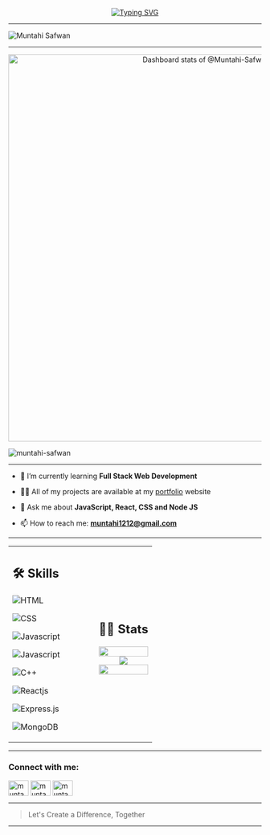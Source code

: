 <p align="center">
  <a href="https://git.io/typing-svg"><img src="https://readme-typing-svg.herokuapp.com?font=Fira+Code&size=25&pause=1500&random=false&width=435&lines=Assalamualaikum+Warahmatullah;I+am+Muntahi+Safwan;Computer+Science+Student;Self+Taught+Web+Developer;Business+Enthusiast" alt="Typing SVG" /></a>
</p>

---

![Muntahi Safwan](https://github.com/Muntahi-Safwan/Muntahi-Safwan/blob/main/banner.png?raw=true)

---

<!-- Copy-paste in your Readme.md file -->

<a href="https://next.ossinsight.io/widgets/official/compose-user-dashboard-stats?user_id=84014513" target="_blank" style="display: block" align="center">
  <picture>
    <source media="(prefers-color-scheme: dark)" srcset="https://next.ossinsight.io/widgets/official/compose-user-dashboard-stats/thumbnail.png?user_id=84014513&image_size=auto&color_scheme=dark" width="771" height="auto">
    <img alt="Dashboard stats of @Muntahi-Safwan" src="https://next.ossinsight.io/widgets/official/compose-user-dashboard-stats/thumbnail.png?user_id=84014513&image_size=auto&color_scheme=light" width="771" height="auto">
  </picture>
</a>

<p align="left"> <img src="https://komarev.com/ghpvc/?username=muntahi-safwan&label=Profile%20views&color=0e75b6&style=flat" alt="muntahi-safwan" />
</p>

---

-   🌱 I’m currently learning **Full Stack Web Development**

-   👨‍💻 All of my projects are available at my [portfolio](https://www.muntahi-safwan.netlify.app) website

-   💬 Ask me about **JavaScript, React, CSS and Node JS**

-   📫 How to reach me: **muntahi1212@gmail.com**

---


<table width="100%" >

 <tr>
    <td width="60%">
     
## 🛠️ Skills


![HTML](https://img.shields.io/badge/HTML5-E34F26?style=for-the-badge&logo=html5&logoColor=white)&nbsp;

![CSS](https://img.shields.io/badge/CSS3-1572B6?style=for-the-badge&logo=css3&logoColor=white)&nbsp;

![Javascript](https://img.shields.io/badge/JavaScript-F7DF1E?style=flat&logo=javascript&logoColor=black)&nbsp;

![Javascript](https://img.shields.io/badge/Tailwind_CSS-38B2AC?style=for-the-badge&logo=tailwind-css&logoColor=white)&nbsp;

![C++](https://img.shields.io/badge/-C++-05122A?style=flat&logo=C%2B%2B&logoColor=00599C)&nbsp;

![Reactjs](https://img.shields.io/badge/React-20232A?style=flat&logo=react&logoColor=61DAFB)&nbsp;

![Express.js](https://img.shields.io/badge/express.js-%23404d59.svg?style=flat&logo=express&logoColor=%2361DAFB)

![MongoDB](https://img.shields.io/badge/MongoDB-4EA94B?style=for-the-badge&logo=mongodb&logoColor=white)&nbsp;


</td>
    <td>
  
## 📄📜 Stats

<p align="center">
  <img width="100%" src="https://github-readme-stats.vercel.app/api?username=Muntahi-Safwan&theme=radical&show_icons=true" />
 </br>
  <img src="https://github-readme-streak-stats.herokuapp.com?user=Muntahi-Safwan&theme=radical"/>
 </br>
  <img width="100%" src="https://github-readme-stats.vercel.app/api/top-langs/?username=Muntahi-Safwan&theme=radical&exclude_repo=Portfolio,HomePal&langs_count=7&layout=compact" />
</p>
     
  </td>
 </tr>
</table>

---

<h3 align="left">Connect with me:</h3>
<p align="left">
<a href="https://twitter.com/MuntahiSafwan" target="blank"><img align="center" src="https://raw.githubusercontent.com/rahuldkjain/github-profile-readme-generator/master/src/images/icons/Social/twitter.svg" alt="muntahi_safwan" height="30" width="40" /></a>
<a href="https://fb.com/muntahi.safwan.1" target="blank"><img align="center" src="https://raw.githubusercontent.com/rahuldkjain/github-profile-readme-generator/master/src/images/icons/Social/facebook.svg" alt="muntahi.safwan.1" height="30" width="40" /></a>
<a href="https://instagram.com/muntahi_safwan" target="blank"><img align="center" src="https://raw.githubusercontent.com/rahuldkjain/github-profile-readme-generator/master/src/images/icons/Social/instagram.svg" alt="muntahi_safwan" height="30" width="40" /></a>
</p>

---

> Let's Create a Difference, Together

---
